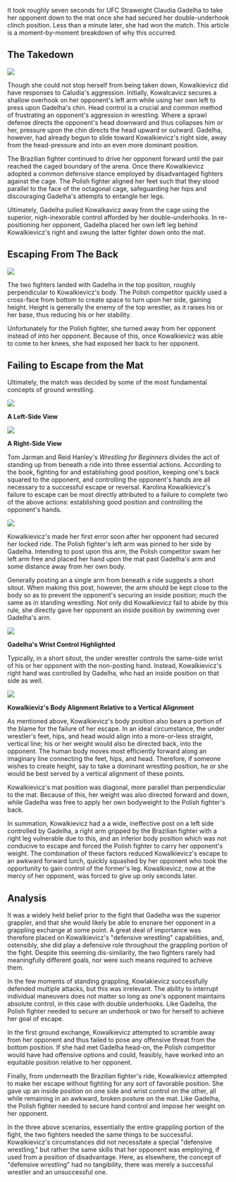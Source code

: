 

It took roughly seven seconds for UFC Straweight Claudia Gadelha to take her opponent down to the mat once she had secured her double-underhook clinch position.  Less than a minute later, she had won the match. This article is a moment-by-moment breakdown of why this occurred. 

The Takedown
--




![](http://i.imgur.com/vW4nnbY.gif?1)

Though she could not stop herself from being taken down, Kowalkievicz did have responses to Caludia's aggression.  Initially, Kowalcavicz secures a shallow overhook on her opponent's left arm while using her own left to press upon Gadelha's chin.  Head control is a crucial and common method of frustrating an opponent's aggression in wrestling.  Where a sprawl defense directs the opponent's head downward and thus collapses him or her, pressure upon the chin directs the head upward or outward.  Gadelha, however, had already begun to slide toward Kowalkievicz's right side, away from the head-pressure and into an even more dominant position.


The Brazilian fighter continued to drive her opponent forward until the pair reached the caged boundary of the arena.  Once there Kowalkievicz adopted a common defensive stance employed by disadvantaged fighters against the cage.  The Polish fighter aligned her feet such that they stood parallel to the face of the octagonal cage, safeguarding her hips and discouraging Gadelha's attempts to entangle her legs.  

Ultimately, Gadelha pulled Kowalkavicz away from the cage using the superior, nigh-inexorable control afforded by her double-underhooks.  In re-positioning her opponent, Gadelha placed her own left leg behind Kowalkievicz's right and swung the latter fighter down onto the mat.


Escaping From The Back
--


![](http://i.imgur.com/Mg0qPdY.png)


The two fighters landed with Gadelha in the top position, roughly perpendicular to Kowalkievicz's body.  The Polish competitor quickly used a cross-face from bottom to create space to turn upon her side, gaining height.  Height is generally the enemy of the top wrestler, as it raises his or her base, thus reducing his or her stability.

Unfortunately for the Polish fighter, she turned away from her opponent instead of into her opponent.  Because of this, once Kowalkievicz was able to come to her knees, she had exposed her back to her opponent.

Failing to Escape from the Mat
--

Ultimately, the match was decided by some of the most fundamental concepts of ground wrestling.


![](http://i.imgur.com/tGcVvXa.png) 

**A Left-Side View**


![](http://i.imgur.com/98ZVSis.png?1) 

**A Right-Side View**


Tom Jarman and Reid Hanley's *Wrestling for Beginners* divides the act of standing up from beneath a ride into three essential actions.  According to the book, fighting for and establishing good position, keeping one's back squared to the opponent, and controlling the opponent's hands are all necessary to a successful escape or reversal. Karolina Kowalkievicz's failure to escape can be most directly attributed to a failure to complete two of the above actions: establishing good position and controlling the opponent's hands.


![](http://i.imgur.com/P2NqWsh.gif) 


Kowalkievicz's made her first error soon after her opponent had secured her locked ride. The Polish fighter's left arm was pinned to her side by Gadelha. Intending to post upon this arm, the Polish competitor swam her left arm free and placed her hand upon the mat past Gadelha's arm and some distance away from her own body.



Generally posting an a single arm from beneath a ride suggests a short sitout.  When making this post, however, the arm should be kept close to the body so as to prevent the opponent's securing an inside position; much the same as in standing wrestling.  Not only did Kowalkievicz fail to abide by this rule, she directly gave her opponent an inside position by swimming over Gadelha's arm.


![](http://i.imgur.com/tK9bIof.png?1) 

**Gadelha's Wrist Control Highlighted**


Typically, in a short sitout, the under wrestler controls the same-side wrist of his or her opponent with the non-posting hand.  Instead, Kowalkievicz's right hand was controlled by Gadelha, who had an inside position on that side as well.

![](http://i.imgur.com/i6jndOs.png?1) 

**Kowalkieviz's Body Alignment Relative to a Vertical Alignment**

As mentioned above, Kowalkievicz's body position also bears a portion of the blame for the failure of her escape.  In an ideal circumstance, the under wrestler's feet, hips, and head would align into a more-or-less straight, vertical line; his or her weight would also be directed back, into the opponent.  The human body moves most efficiently forward along an imaginary line connecting the feet, hips, and head. Therefore, if someone wishes to create height, say to take a dominant wrestling position, he or she would be best served by a vertical alignment of these points. 


Kowalkievicz's mat position was diagonal, more parallel than perpendicular to the mat. Because of this, her weight was also directed forward and down, while Gadelha was free to apply her own bodyweight to the Polish fighter's back.


In summation, Kowalkievicz had a a wide, ineffective post on a left side controlled by Gadelha, a right arm gripped by the Brazilian fighter with a right leg vulnerable due to this, and an inferior body position which was not conducive to escape and forced the Polish fighter to carry her opponent's weight.  The combination of these factors reduced Kowalkievicz's escape to an awkward forward lurch, quickly squashed by her opponent who took the opportunity to gain control of the former's leg.  Kowalkievicz, now at the mercy of her opponent, was forced to give up only seconds later.

Analysis
--


It was a widely held belief prior to the fight that Gadelha was the superior grappler, and that she would likely be able to ensnare her opponent in a grappling exchange at some point.  A great deal of importance was therefore placed on Kowalkievicz's "defensive wrestling" capabilities, and, ostensibly, she did play a defensive role throughout the grappling portion of the fight.  Despite this seeming dis-similarity, the two fighters rarely had meaningfully different goals, nor were such means required to achieve them.


In the few moments of standing grappling, Kowlakievicz successfully defended multiple attacks, but this was irrelevant.  The ability to interrupt individual maneuvers does not matter so long as one's opponent maintains absolute control, in this case with double underhooks.  Like Gadelha, the Polish fighter needed to secure an underhook or two for herself to achieve her goal of escape.


In the first ground exchange, Kowalkievicz attempted to scramble away from her opponent and thus failed to pose any offensive threat from the bottom position.  If she had met Gadelha head-on, the Polish competitor would have had offensive options and could, feasibly, have worked into an equitable position relative to her opponent.


Finally, from underneath the Brazilian fighter's ride, Kowalkievicz attempted to make her escape without fighting for any sort of favorable position.  She gave up an inside position on one side and wrist control on the other, all while remaining in an awkward, broken posture on the mat. Like Gadelha, the Polish fighter needed to secure hand control and impose her weight on her opponent.


In the three above scenarios, essentially the entire grappling portion of the fight, the two fighters needed the same things to be successful.  Kowalkievicz's circumstances did not necessitate a special "defensive wrestling," but rather the same skills that her opponent was employing, if used from a position of disadvantage.  Here, as elsewhere, the concept of "defensive wrestling" had no tangibility, there was merely a successful wrestler and an unsuccessful one. 


